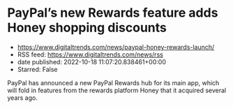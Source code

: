 # PayPal’s new Rewards feature adds Honey shopping discounts
 - https://www.digitaltrends.com/news/paypal-honey-rewards-launch/
 - RSS feed: https://www.digitaltrends.com/news/rss
 - date published: 2022-10-18 11:07:20.838461+00:00
 - Starred: False

PayPal has announced a new PayPal Rewards hub for its main app, which will fold in features from the rewards platform Honey that it acquired several years ago.
